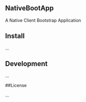 ## NativeBootApp
	
A Native Client Bootstrap Application


## Install

...

## Development

...

##License

...
